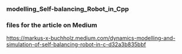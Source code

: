 ### modelling_Self-balancing_Robot_in_Cpp
### files for the article on Medium
https://markus-x-buchholz.medium.com/dynamics-modelling-and-simulation-of-self-balancing-robot-in-c-d32a3b835bbf
